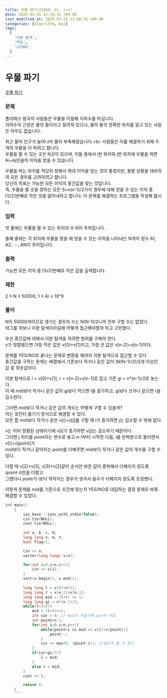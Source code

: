```yaml
---
title: 우물 파기(21566, G1, c++)
date: 2025-03-25 22:14:31 +09:00
last_modified_at: 2025-03-25 23:08:56 +09:00
categories: [algorithm, boj]
tags:
  [
    '이분 탐색',
    '백준',
    '21566'
  ]
---
```

# **우물 파기**

[우물 파기](https://www.acmicpc.net/problem/21566)

### 문제
폴리매스 왕국의 사람들은 우물을 이용해 지하수를 마십니다.<br>
지하수의 근원은 물의 돌이라고 알려져 있으나, 물의 돌의 정확한 위치를 알고 있는 사람은 아무도 없습니다.

최근 들어 인구가 늘어나자 물이 부족해졌습니다.<br.
사람들은 이를 해결하기 위해 두 개의 우물을 더 파려고 합니다.<br>
우물을 팔 수 있는 곳은 N곳이 있으며, 이들 중에서 i번 위치와 j번 위치에 우물을 파면 Ai+Aj만큼의 이익을 얻을 수 있습니다.

우물을 파는 위치를 적당히 정해서 최대 이익을 얻는 것이 좋겠지만, 돌발 상황을 대비하여 모든 경우를 고려하려고 합니다.<br>
당신의 목표는 가능한 모든 이익의 중간값을 찾는 것입니다.<br>
즉, 우물을 팔 곳을 정하는 모든 S=n(n-1)/2가지 경우에 대해 얻을 수 있는 이익 중<br>
⌈S/2⌉번째로 작은 것을 알아내려고 합니다. 이 문제를 해결하는 프로그램을 작성해 봅시다.

### 입력
첫 줄에는 우물을 팔 수 있는 위치의 수 N이 주어집니다.

둘째 줄에는 각 위치에 우물을 팠을 때 얻을 수 있는 이익을 나타내는 N개의 정수 A1, A2, ⋯, AN이 주어집니다.

### 출력
가능한 모든 이익 중 ⌈S/2⌉번째로 작은 값을 출력합니다.

### 제한
2 ≤ N ≤ 50000, 1 ≤ Ai ≤ 10^9

### 풀이
N이 50000개이므로 생기는 경우의 수는 N(N-1)/2니까 전부 구할 수는 없었다.<br>
태그를 까보니 이분 탐색이라길래 어떻게 접근해야할까 하고 고민했다.<br>

우선 중간값에 대해서 이분 탐색을 하려면 범위를 구해야 한다.<br>
v가 정렬됐으면 가장 작은 값은 v[0]+v[1]이고, 가장 큰 값은 v[n-2]+v[n-1]이다.<br>

문제를 YES/NO로 끝나는 문제로 변환을 해야지 이분 탐색으로 접근할 수 있다.<br>
중간값을 구하는 문제는 배열에서 기준보다 작거나 같은 값이 (N(N-1)/2)/2개 이상인 값 중 최솟값이다.<br>

이분 탐색으로 l = v[0]+v[1], r = v[n-2]+v[n-1]로 잡고 기준 gi = n*(n-1)/2로 놓는다.<br>
이 때 mid보다 작거나 같은 값이 gi보다 적으면 l을 증가하고, gi보다 크거나 같으면 r을 감소한다.<br>

그러면 mid보다 작거나 같은 값의 개수는 어떻게 구할 수 있을까?<br>
이는 포인터 옮기기 방식으로 해결할 수 있다.<br>
모든 합 mid보다 작거나 같은 v[i]+v[j]를 구할 때 i가 증가하면 j는 감소할 수 밖에 없다.<br>

v는 이미 정렬된 상태이기에 v[i]가 증가하면 v[j]는 감소하기 때문이다.<br>
그러면 j 자리를 point라는 변수로 놓고 n-1부터 시작한 다음, i를 반복문으로 돌리면서 v[i]+v[point]가<br>
mid보다 작거나 같아지는 point를 더해주면 mid보다 작거나 같은 값의 개수를 구할 수 있다.<br>

더할 때 v[2]+v[3], v[3]+v[2]같이 순서만 바꾼 값이 중복해서 더해지지 않도록 (point-i)만큼 더했고<br>
그랬더니 point가 i보다 작아지는 경우가 생겨서 음수가 더해지지 않도록 조정했다.<br>

이렇게 문제를 mid를 기준으로 조건에 맞는지 YES/NO로 대답하는 결정 문제로 바꿔 해결할 수 있었다.<br>

```c++
int main()
    {
        ios_base ::sync_with_stdio(false);
        cin.tie(NULL);
        cout.tie(NULL);
        
        int a, b, c, d;
        long long n, m, t;
        bool flag=1; 

        cin >> n;
        vector<long long> v(n);

        for(int i=0;i<n;i++){
            cin >> v[i];
        }
        sort(v.begin(), v.end());
        
        long long l = v[0]+v[1];
        long long r = v[n-2]+v[n-1];
        long long mid = (l+r) >> 1;
        long long gi = n*(n-1)/2;
        while(l+1<r){
            mid = (l+r)>>1;
            int cur = 0; // mid가 커질수록 cur이 커짐.
            int point=n-1;
            for(int i=0;i<n;i++){
                while(point>i && mid <= v[i]+v[point]){
                    point--;
                }
                cur += max(0, (point-i)); //음수가 될 수 있나
            }
            if(cur<gi/2){
                l = mid;
            }
            else r = mid;
        }
        cout << l;

        return 0;
    }
    ```